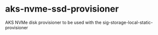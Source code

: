 # aks-nvme-ssd-provisioner
AKS NVMe disk provisioner to be used with the sig-storage-local-static-provisioner

